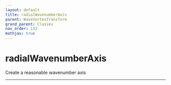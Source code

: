 ```yaml
---
layout: default
title: radialWavenumberAxis
parent: WaveVortexTransform
grand_parent: Classes
nav_order: 133
mathjax: true
---
```


#  radialWavenumberAxis

Create a reasonable wavenumber axis


---

